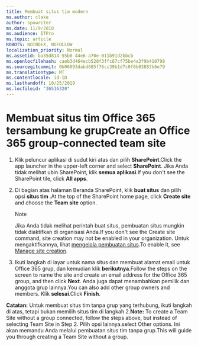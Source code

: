 ```yaml
---
title: Membuat situs tim modern
ms.author: clake
author: spowriter
ms.date: 11/9/2018
ms.audience: ITPro
ms.topic: article
ROBOTS: NOINDEX, NOFOLLOW
localization_priority: Normal
ms.assetid: ba35d814-55b8-44e6-a70e-011b91d2bbcb
ms.openlocfilehash: caeb3d464ecb528f3ffc87cf75be4a3f9b410798
ms.sourcegitcommit: 0b06093dabd685f76cc39b1d7c0f8b03883b6e79
ms.translationtype: MT
ms.contentlocale: id-ID
ms.lasthandoff: 10/25/2019
ms.locfileid: "36516320"
---
```

# <a name="create-an-office-365-group-connected-team-site"></a><span data-ttu-id="50a0c-102">Membuat situs tim Office 365 tersambung ke grup</span><span class="sxs-lookup"><span data-stu-id="50a0c-102">Create an Office 365 group-connected team site</span></span>

1. <span data-ttu-id="50a0c-103">Klik peluncur aplikasi di sudut kiri atas dan pilih **SharePoint**.</span><span class="sxs-lookup"><span data-stu-id="50a0c-103">Click the app launcher in the upper-left corner and select **SharePoint**.</span></span> <span data-ttu-id="50a0c-104">Jika Anda tidak melihat ubin SharePoint, klik **semua aplikasi**.</span><span class="sxs-lookup"><span data-stu-id="50a0c-104">If you don't see the SharePoint tile, click **All apps**.</span></span>
    
2. <span data-ttu-id="50a0c-105">Di bagian atas halaman Beranda SharePoint, klik **buat situs** dan pilih opsi **situs tim** .</span><span class="sxs-lookup"><span data-stu-id="50a0c-105">At the top of the SharePoint home page, click **Create site** and choose the **Team site** option.</span></span> 
    
    > [!NOTE]
    > <span data-ttu-id="50a0c-106">Jika Anda tidak melihat perintah buat situs, pembuatan situs mungkin tidak diaktifkan di organisasi Anda.</span><span class="sxs-lookup"><span data-stu-id="50a0c-106">If you don't see the Create site command, site creation may not be enabled in your organization.</span></span> <span data-ttu-id="50a0c-107">Untuk mengaktifkannya, lihat [mengelola pembuatan situs](https://go.microsoft.com/fwlink/?linkid=2009644).</span><span class="sxs-lookup"><span data-stu-id="50a0c-107">To enable it, see [Manage site creation](https://go.microsoft.com/fwlink/?linkid=2009644).</span></span> 
  
3. <span data-ttu-id="50a0c-108">Ikuti langkah di layar untuk nama situs dan membuat alamat email untuk Office 365 grup, dan kemudian klik **berikutnya**.</span><span class="sxs-lookup"><span data-stu-id="50a0c-108">Follow the steps on the screen to name the site and create an email address for the Office 365 group, and then click **Next**.</span></span> <span data-ttu-id="50a0c-109">Anda juga dapat menambahkan pemilik dan anggota grup lainnya.</span><span class="sxs-lookup"><span data-stu-id="50a0c-109">You can also add other group owners and members.</span></span> <span data-ttu-id="50a0c-110">Klik **selesai**.</span><span class="sxs-lookup"><span data-stu-id="50a0c-110">Click **Finish**.</span></span>
  
 <span data-ttu-id="50a0c-111">**Catatan:** Untuk membuat situs tim tanpa grup yang terhubung, ikuti langkah di atas, tetapi bukan memilih situs tim di langkah 2.</span><span class="sxs-lookup"><span data-stu-id="50a0c-111">**Note:** To create a Team Site without a group connected, follow the steps above, but instead of selecting Team Site in Step 2.</span></span> <span data-ttu-id="50a0c-112">Pilih opsi lainnya.</span><span class="sxs-lookup"><span data-stu-id="50a0c-112">select Other options.</span></span> <span data-ttu-id="50a0c-113">Ini akan memandu Anda melalui pembuatan situs tim tanpa grup.</span><span class="sxs-lookup"><span data-stu-id="50a0c-113">This will guide you through creating a Team Site without a group.</span></span> 
    

